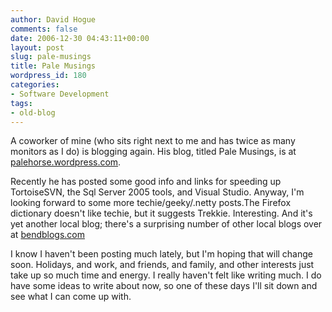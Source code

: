 ```yaml
---
author: David Hogue
comments: false
date: 2006-12-30 04:43:11+00:00
layout: post
slug: pale-musings
title: Pale Musings
wordpress_id: 180
categories:
- Software Development
tags:
- old-blog
---
```


A coworker of mine (who sits right next to me and has twice as many monitors as I do) is blogging again.  His blog, titled Pale Musings, is at [palehorse.wordpress.com](http://palehorse.wordpress.com/).

Recently he has posted some good info and links for speeding up TortoiseSVN, the Sql Server 2005 tools, and Visual Studio.  Anyway, I'm looking forward to some more techie/geeky/.netty posts.The Firefox dictionary doesn't like techie, but it suggests Trekkie.  Interesting.  And it's yet another local blog; there's a surprising number of other local blogs over at [bendblogs.com](http://bendblogs.com/)

I know I haven't been posting much lately, but I'm hoping that will change soon.  Holidays, and work, and friends, and family, and other interests just take up so much time and energy.  I really haven't felt like writing much.  I do have some ideas to write about now, so one of these days I'll sit down and see what I can come up with.


